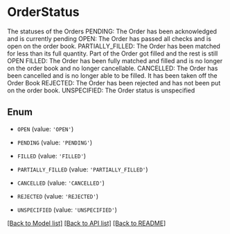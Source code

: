 # OrderStatus

The statuses of the Orders  PENDING: The Order has been acknowledged and is currently pending  OPEN: The Order has passed all checks and is open on the order book.  PARTIALLY_FILLED: The Order has been matched for less than its full quantity. Part of the Order got filled and the rest is still OPEN  FILLED: The Order has been fully matched and filled and is no longer on the order book and no longer cancellable.  CANCELLED: The Order has been cancelled and is no longer able to be filled. It has been taken off the Order Book  REJECTED: The Order has been rejected and has not been put on the order book.  UNSPECIFIED: The Order status is unspecified 

## Enum

* `OPEN` (value: `'OPEN'`)

* `PENDING` (value: `'PENDING'`)

* `FILLED` (value: `'FILLED'`)

* `PARTIALLY_FILLED` (value: `'PARTIALLY_FILLED'`)

* `CANCELLED` (value: `'CANCELLED'`)

* `REJECTED` (value: `'REJECTED'`)

* `UNSPECIFIED` (value: `'UNSPECIFIED'`)

[[Back to Model list]](../README.md#documentation-for-models) [[Back to API list]](../README.md#documentation-for-api-endpoints) [[Back to README]](../README.md)


